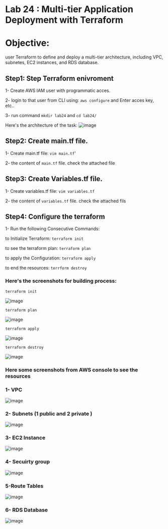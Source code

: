 # Lab 24 : Multi-tier Application Deployment with Terraform 
# Objective:
user Terraform to define and deploy a multi-tier architecture, including VPC, subnetes, EC2 instances, and RDS database.

## Step1: Step Terraform enivroment 
1- Create AWS IAM user with programmatic acces.

2- login to that user from CLI using: `aws configure` and Enter acces key, etc..

3- run command `mkdir lab24` and `cd lab24/`

Here's the architecture of the task:
![image](https://github.com/ramy282/iVolve_OJT/assets/60857262/9f95e2cd-7f60-4d49-a268-fceaff2cbfe2)

## Step2: Create main.tf file.
1- Create main.tf file: `vim main.tf`'

2- the content of `main.tf` file. check the attached file

## Step3: Create Variables.tf file.
1- Create variables.tf file: `vim variables.tf`

2- the content of `variables.tf` file. check the attached fils

## Step4: Configure the terraform 
1- Run the following Consecutive Commands:

  to Initialize Terraform: `terraform init`
  
  to see the terraform plan: `terraform plan`
  
  to apply the Configuration: `terraform apply`
  
  to end the resources: `terrform destroy`

### Here's the screenshots for building process:
`terraform init`

![image](https://github.com/ramy282/iVolve_OJT/assets/60857262/bab2b05e-0c00-40e5-b2ef-391855e69a3d)

`terraform plan`

![image](https://github.com/ramy282/iVolve_OJT/assets/60857262/85feb398-93cd-402e-a8ee-c4bc6f109a4f)

`terraform apply`

![image](https://github.com/ramy282/iVolve_OJT/assets/60857262/d41e4513-a79c-4dad-9197-320f6beddfa3)

`terraform destroy`

![image](https://github.com/ramy282/iVolve_OJT/assets/60857262/21197fe3-fe7e-4cbd-a3ed-422dc640c29e)

### Here some screenshots from AWS console to see the resources 

### 1- VPC 

![image](https://github.com/ramy282/iVolve_OJT/assets/60857262/3da92e91-53a4-4681-b5ad-99dc42d59a1b)

### 2- Subnets (1 public and 2 private )

![image](https://github.com/ramy282/iVolve_OJT/assets/60857262/832426e7-107f-47ca-9798-03f0d9f556e7)

### 3- EC2 Instance

![image](https://github.com/ramy282/iVolve_OJT/assets/60857262/e957c6a2-59d9-4ac9-bc2b-7cfe3ade1153)

### 4- Secuirty group

![image](https://github.com/ramy282/iVolve_OJT/assets/60857262/ad094482-c78f-4c40-839d-cf70f879ab41)

### 5-Route Tables

![image](https://github.com/ramy282/iVolve_OJT/assets/60857262/b92038bf-0dd6-4735-874e-5bfa95701a3a)

### 6- RDS Database
![image](https://github.com/ramy282/iVolve_OJT/assets/60857262/774fba4f-c535-411f-8c87-33f9c4d2fe54)
